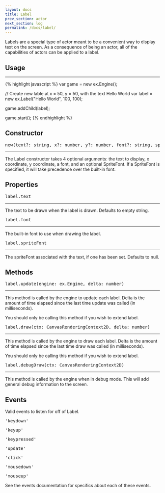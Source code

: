 ```yaml
---
layout: docs
title: Label
prev_section: actor
next_section: log
permalink: /docs/label/
---
```


Labels are a special type of actor meant to be a convenient way to display text
on the screen. As a consequence of being an actor, all of the capabilities of
actors can be applied to a label.

## Usage
--------
{% highlight javascript %}
var game = new ex.Engine();

// Create new lable at x = 50, y = 50, with the text Hello World
var label = new ex.Label("Hello World", 100, 100);

game.addChild(label);

game.start();
{% endhighlight %}


## Constructor 
<pre>new(text?: string, x?: number, y?: number, font?: string, spriteFont?: ex.SpriteFont)</pre>
--------------

The Label constructor takes 4 optional arguments: the text to display, x 
coordinate, y coordinate, a font, and an optional SpriteFont. If a SpriteFont is specified, 
it will take precedence over the built-in font.

## Properties
<pre>label.text</pre>
------------------

The text to be drawn when the label is drawn. Defaults to empty string.

<pre>label.font</pre>
------------------

The built-in font to use when drawing the label.

<pre>label.spriteFont</pre>
------------------

The spriteFont associated with the text, if one has been set. Defaults to null.

## Methods

<pre>label.update(engine: ex.Engine, delta: number)</pre>
--------------------

This method is called by the engine to update each label. Delta is the amount
of time elapsed since the last time update was called (in milliseconds).

You should only be calling this method if you wish to extend label.

<pre>label.draw(ctx: CanvasRenderingContext2D, delta: number)</pre>
--------------------

This method is called by the engine to draw each label. Delta is the amount
of time elapsed since the last time draw was called (in milliseconds).

You should only be calling this method if you wish to extend label.


<pre>label.debugDraw(ctx: CanvasRenderingContext2D)</pre>
--------------------

This method is called by the engine when in debug mode. This will add general
debug information to the screen.

## Events

Valid events to listen for off of Label.

<pre>'keydown'</pre>
<pre>'keyup'</pre>
<pre>'keypressed'</pre>
<pre>'update'</pre>
<pre>'click'</pre>
<pre>'mousedown'</pre>
<pre>'mouseup'</pre>

See the events documentation for specifics about each of these events.
